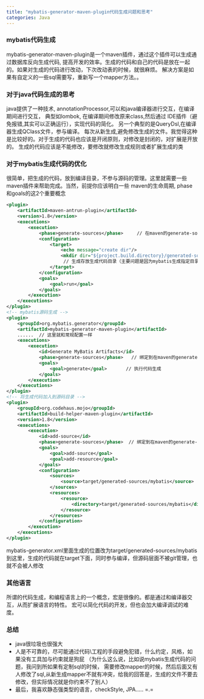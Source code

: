 ```yaml
---
title: "mybatis-generator-maven-plugin代码生成问题和思考"
categories: Java
---
```


### mybatis代码生成
mybatis-generator-maven-plugin是一个maven插件，通过这个插件可以生成通过数据库反向生成代码,
提高开发的效率。生成的代码和自己的代码是放在一起的。如果对生成的代码进行改动，下次改动表的时候，就很麻烦。
解决方案是如果有自定义的一些sql需要写，重新写一个mapper方法。。


### 对于java代码生成的思考
java提供了一种技术, annotationProcessor,可以和java编译器进行交互，在编译期间进行交互，
典型如lombok, 在编译期间修改原来class,然后通过 IDE插件（避免报错,其实可以正确运行），实现代码的简化。
另一个典型的是QueryDsl,在编译器生成QClass文件，参与编译。
每次从新生成,避免修改生成的文件。我觉得这种是比较好的。对于生成的代码也应该是开闭原则，对修改是封闭的，对扩展是开放的。
生成的代码应该是不能修改，要修改就修改生成规则或者扩展生成的类

### 对于mybatis生成代码的优化
很简单，把生成的代码，放到编译目录，不参与源码的管理。这里就需要一些maven插件来帮助完成。当然，前提你应该明白一些
maven的生命周期, phase和goals的这2个重要概念
``` xml
<plugin>
    <artifactId>maven-antrun-plugin</artifactId>
    <version>1.8</version>
    <executions>
        <execution>
            <phase>generate-sources</phase>     // 在maven的generate-sources
            <configuration>
                <target>
                    <echo message="create dir"/>
                    <mkdir dir="${project.build.directory}/generated-sources/mybatis" /> 
                     // 生成存放生成代码目录（主要问题是因为mybatis生成指定目录如果不存在，不会自己创建才需要这个插件）
                </target>
            </configuration>
            <goals>
                <goal>run</goal>
            </goals>
        </execution>
    </executions>
</plugin>
<!-- mybatis源码生成 -->
<plugin>
    <groupId>org.mybatis.generator</groupId>
    <artifactId>mybatis-generator-maven-plugin</artifactId>
    ......  // 这里就和常规配置一样
    <executions>
        <execution>
            <id>Generate MyBatis Artifacts</id>
            <phase>generate-sources</phase>   // 绑定到在maven的generate-sources
            <goals>
                <goal>generate</goal>       // 执行代码生成
            </goals>
        </execution>
    </executions>
</plugin>
<!-- 将生成代码加入到源码目录 -->
<plugin>
    <groupId>org.codehaus.mojo</groupId>
    <artifactId>build-helper-maven-plugin</artifactId>
    <version>1.8</version>
    <executions>
        <execution>
            <id>add-source</id>
            <phase>generate-sources</phase>  // 绑定到在maven的generate-sources
            <goals>
                <goal>add-source</goal>
                <goal>add-resource</goal>
            </goals>
            <configuration>
                <sources>
                    <source>target/generated-sources/mybatis</source>          // 这里不需要directory
                </sources>
                <resources>
                    <resource>
                        <directory>target/generated-sources/mybatis</directory>  // 这里需要directory  =。= 不看文档凭直觉就被坑了
                    </resource>
                </resources>
            </configuration>
        </execution>
    </executions>
</plugin>
```
mybatis-generator.xml里面生成的位置改为target/generated-sources/mybatis
到这里，生成的代码就在target下面，同时参与编译，但源码层面不被git管理，也就不会被人修改

### 其他语言
所谓的代码生成，和编程语言上的一个概念，宏是很像的。都是通过和编译器交互，从而扩展语言的特性。
宏可以简化代码的开发，但也会加大编译调试的难度。 


### 总结
- java很垃圾也很强大
- 人是不可靠的，尽可能通过代码\工程的手段避免犯错，什么约定，风格，如果没有工具加与约束就是狗屁
 （为什么这么说，比如说mybatis生成代码的问题，我问到所如果有定制sql的时候，
 需要修改mapper的时候，然后后面又有人修改了sql,从新生成mapper不就有冲突，给我的回答是，生成的文件不要去修改，但实际情况就是你约束不了别人）
- 最后，我喜欢静态强类型的语言，checkStyle, JPA.....  =.=


